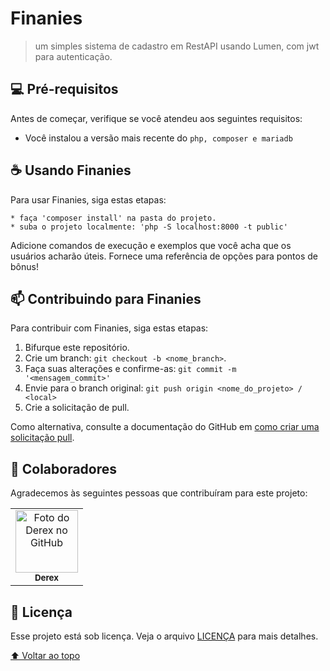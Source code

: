 # Finanies

> um simples sistema de cadastro em RestAPI usando Lumen, com jwt para autenticação. 

## 💻 Pré-requisitos

Antes de começar, verifique se você atendeu aos seguintes requisitos:

* Você instalou a versão mais recente do `php, composer e mariadb`

## ☕ Usando Finanies

Para usar Finanies, siga estas etapas:

```
* faça 'composer install' na pasta do projeto.
* suba o projeto localmente: 'php -S localhost:8000 -t public'
```

Adicione comandos de execução e exemplos que você acha que os usuários acharão úteis. Fornece uma referência de opções para pontos de bônus!

## 📫 Contribuindo para Finanies

Para contribuir com Finanies, siga estas etapas:

1. Bifurque este repositório.
2. Crie um branch: `git checkout -b <nome_branch>`.
3. Faça suas alterações e confirme-as: `git commit -m '<mensagem_commit>'`
4. Envie para o branch original: `git push origin <nome_do_projeto> / <local>`
5. Crie a solicitação de pull.

Como alternativa, consulte a documentação do GitHub em [como criar uma solicitação pull](https://help.github.com/en/github/collaborating-with-issues-and-pull-requests/creating-a-pull-request).

## 🤝 Colaboradores

Agradecemos às seguintes pessoas que contribuíram para este projeto:

<table>
  <tr>
    <td align="center">
      <a href="#">
        <img src="https://avatars.githubusercontent.com/u/25256951" width="100px;" alt="Foto do Derex no GitHub"/><br>
        <sub>
          <b>Derex</b>
        </sub>
      </a>
    </td>
  </tr>
</table>

## 📝 Licença

Esse projeto está sob licença. Veja o arquivo [LICENÇA](LICENSE.md) para mais detalhes.

[⬆ Voltar ao topo](#FinanceAPI-With-Lumen)<br>

